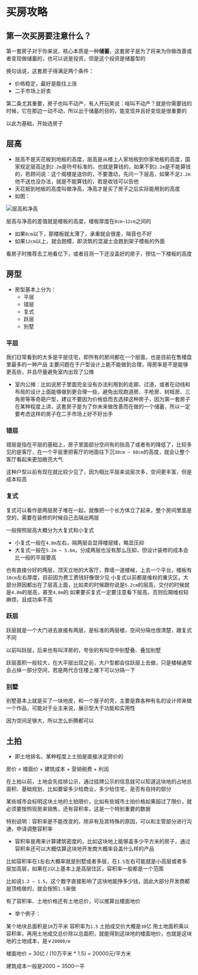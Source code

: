 # 买房攻略

## 第一次买房要注意什么？

第一套房子对于你来说，核心本质是一种**储蓄**，这套房子是为了将来为你做改善或者变现做储蓄的，也可以说是投资，但是这个投资是储蓄型的

换句话说，这套房子得满足两个条件：

- 价格稳定，最好是能往上涨
- 二手市场上好卖

第二条尤其重要，房子也叫不动产，有人开玩笑说：啥叫不动产？就是你需要钱的时候，它在那边一动不动，所以出于储蓄的目的，能变现并且好变现是很重要的

以此为基础，开始选房子

## 层高

- 层高不是天花板到地板的高度，层高是从楼上人家地板到你家地板的高度，国家规定层高达到`2.2m`是符号标准的，也就是算钱的，如果不到`2.2m`是不能算钱的，若顾问说：这个阁楼是送你的，不要激动，先问一下层高，如果不足`2.2m`他不送也没办法，就是不能算钱的，若是收钱可以告他
- 天花板到地板的高度叫做净高，净高才是买了房子之后实际能用到的高度
- 如图：

![层高和净高](https://cdn.jsdelivr.net/gh/9ml/cdn@main/images/life/height-clear-height.jpg)

层高与净高的差值就是楼板的高度，楼板厚度在`8cm~12cm`之间的

- 如果`8cm`以下，那楼板就太薄了，承重就会很差，隔音也不好
- 如果`12cm`以上，就会跑模，即浇筑的混凝土会跑到架子模板的外面

看房子时推荐去工地看亿下，或者目测一下还没盖好的房子，预估一下楼板的高度

## 房型

- 房型基本上分为：
  - 平层
  - 错层
  - 复式
  - 跃层
  - 别墅

### 平层

我们日常看到的大多是平层住宅，即所有的房间都在一个层面，也是目前在售楼盘里最多的一种产品
主要问题在于户型设计上能不能做到合理，得房率是不是能够更高些，并且尽量避免室内出现了公摊

- 室内公摊：比如说房子里面完全没有办法利用到的走廊、过道，或者在动线和布局的设计上面能够做到更合理一些，避免出现跑道房、手枪房、树枝房、三角房等等奇葩户型，建议不要因为价格低而去选择这种房子，因为第一套房子在某种程度上讲，这套房子是为了你未来做改善而在做的一个储蓄，所以一定要考虑这样的房子在二手市场上好不好出手

### 错层

错层是指在平层的基础上，房子里面部分空间有的抬高了或者有的降低了，比较多见的是客厅，在一个平层里把客厅的地面往下沉`30cm ~ 60cm`的高度，就会让整个客厅看起来更加敞亮大气

这种户型以前有现在就比较少见了，因为相比平层来说层次多，空间更丰富，但是成本较高

### 复式

复式可以看作是两层房子堆在一起，就像把一个长方体立了起来，整个房间里面是空的，需要在装修的时候自己去隔出两层

一般按照层高大概分为大复式和小复式

- 小复式一般在`4.8m`左右，隔两层会显得楼层矮，略显压抑
- 大复式一般在`5.2m ~ 5.6m`，分成两层也没有那么压抑，但设计装修的成本会比一般的平层要高

也有直接分好的两层，顶天立地的大客厅，靠墙一道楼梯，上去一个平台，楼板有`10cm`左右厚度，目前因为费工费钱好像很少见
小复式以前都是维权的重灾区，大部分原因都出在了层高上面，比如卖的时候跟你说是`5.2cm`的层高，交付的时候就是`4.8m`的层高，甚至`4.6m`的
如果要买复式一定要注意看下层高，否则后期维权较麻烦，且成功率不高

### 跃层

跃层就是一个大门进去直接有两层，是标准的两层楼，空间分隔也很清楚，跟复式不同

以前叫跃层，后来也有叫洋房的，夸张的有叫空中别墅叠、叠加别墅

跃层面积一般较大，在大平层出现之前，大户型都会往跃层上去做，只是楼梯通常会占掉一部分空间，若是两代合住楼上楼下可以分隔一下

### 别墅

别墅基本上就是买了一块地皮，和一个屋子的壳，主要是靠各种有名的设计师来做一个作品，可能对于业主来说，展示型大于功能和实用性

因为空间足够大，所以怎么折腾都可以

## 土拍

- 即土地排名，某种程度上土拍是直接决定房价的

房价 = 楼面价 + 建筑成本 + 营销税费 + 利润

在土拍以前，土地会先挂排公示，通过挂牌公示的信息就可以知道这块地的占地总面积、基础规划，比如要留多少给商业，多少给住宅，是否有自持的部分

某些城市会标明这块土地的土拍限价，比如有些城市土拍价格如果超过了限价，就必须要按照现房来销售，还有容积率，这是一个特别重要的数据

特别说明：容积率是不能改变的，除非有及其特殊的原因，可以和主管部分进行沟通，申请调整容积率

- 容积率是用来计算建筑密度的，比如这块地上能够盖多少平方米的房子，通过容积率还可以大概估算这块地开发商大概率会盖什么样的产品

比如容积率在`1`左右大概率就是别墅或者多层，在`1.5`左右可能就是小高层或者多层加高层，如果在`2`以上基本上是高层住区，容积率一般都是一个范围

比如说`1.2 ~ 1.5`，这个数字直接影响了这块地能挣多少钱，因此大部分开发商都是顶格做的，就会按照`1.5`来做

有了容积率、土地价格还有土地总价，可以推算出楼面地价

- 举个例子：

某个地块总面积是`10`万平米
容积率为`1.5`
土拍成交价大概是`30`亿
用土地面积乘以容积率，再用土地成交总价除以总面积，就能得到这块地的楼面地价，也就是这块地的土地成本，是`￥20000/m`

楼面地价 = 30亿 / (10万平米 * 1.5) = 20000元/平方米

建筑成本一般是2000 ~ 3500一平
